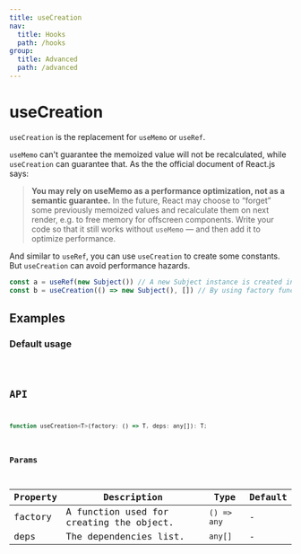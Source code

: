 ```yaml
---
title: useCreation
nav:
  title: Hooks
  path: /hooks
group:
  title: Advanced
  path: /advanced
---
```


# useCreation

`useCreation` is the replacement for `useMemo` or `useRef`.

`useMemo` can't guarantee the memoized value will not be recalculated, while `useCreation` can guarantee that. As the the official document of React.js says:

> **You may rely on useMemo as a performance optimization, not as a semantic guarantee.** In the future, React may choose to “forget” some previously memoized values and recalculate them on next render, e.g. to free memory for offscreen components. Write your code so that it still works without `useMemo` — and then add it to optimize performance.

And similar to `useRef`, you can use `useCreation` to create some constants. But `useCreation` can avoid performance hazards.

```javascript
const a = useRef(new Subject()) // A new Subject instance is created in every render.
const b = useCreation(() => new Subject(), []) // By using factory function, Subject is only instantiated once.
```

## Examples

### Default usage

<code src="./demo/demo1.tsx" />

## API

```javascript
function useCreation<T>(factory: () => T, deps: any[]): T;
```

### Params

| Property | Description                              | Type        | Default |
|----------|------------------------------------------|-------------|---------|
| factory  | A function used for creating the object. | `() => any` | -       |
| deps     | The dependencies list.                   | `any[]`     | -       |
